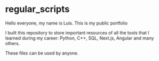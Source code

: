 # regular_scripts

Hello everyone, my name is Luis. This is my public portfolio

I built this repository to store important resources of all the tools that I learned during my career: Python, C++, SQL, Next.js, Angular and many others.

These files can be used by anyone. 